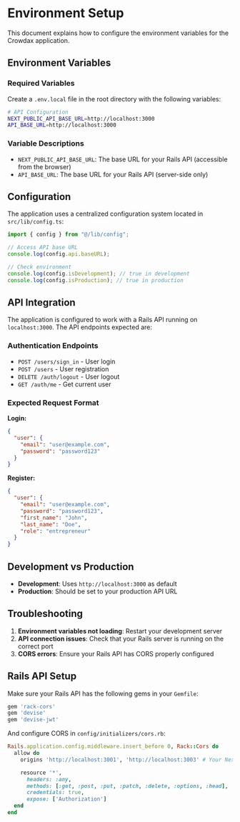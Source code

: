 # Environment Setup

This document explains how to configure the environment variables for the Crowdax application.

## Environment Variables

### Required Variables

Create a `.env.local` file in the root directory with the following variables:

```bash
# API Configuration
NEXT_PUBLIC_API_BASE_URL=http://localhost:3000
API_BASE_URL=http://localhost:3000
```

### Variable Descriptions

- `NEXT_PUBLIC_API_BASE_URL`: The base URL for your Rails API (accessible from the browser)
- `API_BASE_URL`: The base URL for your Rails API (server-side only)

## Configuration

The application uses a centralized configuration system located in `src/lib/config.ts`:

```typescript
import { config } from "@/lib/config";

// Access API base URL
console.log(config.api.baseURL);

// Check environment
console.log(config.isDevelopment); // true in development
console.log(config.isProduction); // true in production
```

## API Integration

The application is configured to work with a Rails API running on `localhost:3000`. The API endpoints expected are:

### Authentication Endpoints

- `POST /users/sign_in` - User login
- `POST /users` - User registration
- `DELETE /auth/logout` - User logout
- `GET /auth/me` - Get current user

### Expected Request Format

**Login:**

```json
{
  "user": {
    "email": "user@example.com",
    "password": "password123"
  }
}
```

**Register:**

```json
{
  "user": {
    "email": "user@example.com",
    "password": "password123",
    "first_name": "John",
    "last_name": "Doe",
    "role": "entrepreneur"
  }
}
```

## Development vs Production

- **Development**: Uses `http://localhost:3000` as default
- **Production**: Should be set to your production API URL

## Troubleshooting

1. **Environment variables not loading**: Restart your development server
2. **API connection issues**: Check that your Rails server is running on the correct port
3. **CORS errors**: Ensure your Rails API has CORS properly configured

## Rails API Setup

Make sure your Rails API has the following gems in your `Gemfile`:

```ruby
gem 'rack-cors'
gem 'devise'
gem 'devise-jwt'
```

And configure CORS in `config/initializers/cors.rb`:

```ruby
Rails.application.config.middleware.insert_before 0, Rack::Cors do
  allow do
    origins 'http://localhost:3001', 'http://localhost:3003' # Your Next.js ports

    resource '*',
      headers: :any,
      methods: [:get, :post, :put, :patch, :delete, :options, :head],
      credentials: true,
      expose: ['Authorization']
  end
end
```
